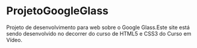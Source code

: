 # ProjetoGoogleGlass
Projeto de desenvolvimento para web sobre o Google Glass.Este site está sendo desenvolvido no decorrer do curso de HTML5 e CSS3 do Curso em Vídeo.
